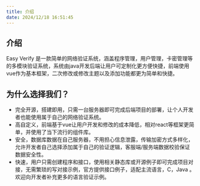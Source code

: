 ```yaml
---
title: 介绍
date: 2024/12/18 16:51:45
---
```


## 介绍

Easy Verify 是一款简单的网络验证系统，涵盖程序管理，用户管理，卡密管理等的多模块验证系统，系统由java开发后端让用户可定制化更方便快捷，前端使用vue作为基本框架，二次修改或修改主题以及添加功能都更为简单和快捷。



## 为什么选择我们？

- 完全开源，搭建即用，只需一台服务器即可完成后端项目的部署，让个人开发者也能使用属于自己的网络验证系统。
- 高自定义，前端基于vue让用户开发和修改的成本降低，相对react等框架更简单，并使用了当下流行的组件库。
- 安全，数据库数据在自己服务器，不用担心信息泄露，传输加密方式多样化，允许开发者自己选择添加属于自己的验证逻辑，客服端/服务端数据校验保证数据安全性。
- 快速，用户只需创建程序和接口，使用相关静态库或开源例子即可完成项目对接，无需繁琐的写对接示例，官方提供接口例子，适配主流语言，C，Java 。欢迎向开发者补充更多的语言验证示例。